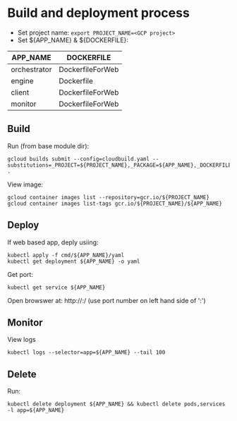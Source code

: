 # Build and deployment process 

* Set project name: `export PROJECT_NAME=<GCP project>`
* Set ${APP_NAME} & ${DOCKERFILE}:

| APP_NAME     | DOCKERFILE       |
|--------------|------------------|
| orchestrator | DockerfileForWeb |
| engine       | Dockerfile       |
| client       | DockerfileForWeb |
| monitor      | DockerfileForWeb |

## Build
Run (from base module dir):
```
gcloud builds submit --config=cloudbuild.yaml --substitutions=_PROJECT=${PROJECT_NAME},_PACKAGE=${APP_NAME},_DOCKERFILE=${DOCKERFILE} .
```
View image:
```
gcloud container images list --repository=gcr.io/${PROJECT_NAME}
gcloud container images list-tags gcr.io/${PROJECT_NAME}/${APP_NAME}
```

## Deploy
If web based app, deply usiing:
```
kubectl apply -f cmd/${APP_NAME}/yaml
kubectl get deployment ${APP_NAME} -o yaml 
```

Get port:
```
kubectl get service ${APP_NAME}
```
Open browswer at: http://<external-ip>:<port>/ (use port number on left hand side of ':')

## Monitor
View logs
```
kubectl logs --selector=app=${APP_NAME} --tail 100
``` 

## Delete
Run:
```
kubectl delete deployment ${APP_NAME} && kubectl delete pods,services -l app=${APP_NAME}
```
